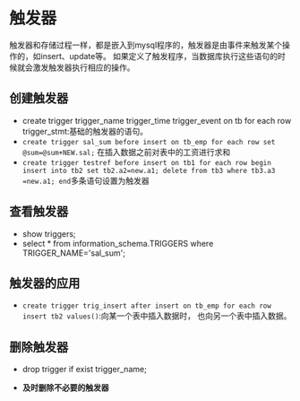 # 触发器
触发器和存储过程一样，都是嵌入到mysql程序的，触发器是由事件来触发某个操作的，如insert、update等。
如果定义了触发程序，当数据库执行这些语句的时候就会激发触发器执行相应的操作。

## 创建触发器

* create trigger trigger_name trigger_time trigger_event on tb for each row trigger_stmt:基础的触发器的语句。
* `create trigger sal_sum before insert on tb_emp for each row set @sum=@sum+NEW.sal;`
在插入数据之前对表中的工资进行求和
* `create trigger testref before insert on tb1 for each row
begin
insert into tb2 set tb2.a2=new.a1;
delete from tb3 where tb3.a3 =new.a1;
end`多条语句设置为触发器

## 查看触发器
* show triggers;
* select * from information_schema.TRIGGERS where TRIGGER_NAME='sal_sum';

## 触发器的应用
* `create trigger trig_insert after insert on tb_emp for each row insert tb2 values()`:向某一个表中插入数据时，
也向另一个表中插入数据。

## 删除触发器
* drop trigger if exist trigger_name;

* **及时删除不必要的触发器**
